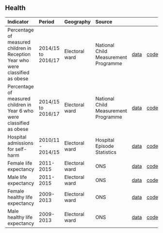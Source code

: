 ## Health

| Indicator     | Period        | Geography       | Source      | &nbsp;        | &nbsp;         |
|:------------- |:------------- |:------------- |:------------- |:------------- | :------------- |
| Percentage of measured children in Reception Year who were classified as obese | 2014/15 to 2016/17 | Electoral ward | National Child Measurement Programme | [data](data/obese_children_reception.csv) | [code](code/obese_children_reception.R) |
| Percentage of measured children in Year 6 who were classified as obese | 2014/15 to 2016/17 | Electoral ward | National Child Measurement Programme | [data](data/obese_children_year_6.csv) | [code](code/obese_children_year_6.R) |
| Hospital admissions for self-harm | 2010/11 - 2014/15 | Electoral ward | Hospital Episode Statistics | [data](data/hospital_admissions_self_harm.csv) | [code](code/hospital_admissions_self_harm.R) |
| Female life expectancy | 2011-2015 | Electoral ward | ONS | [data](data/female_life_expectancy.csv) | [code](code/female_life_expectancy.R) |
| Male life expectancy | 2011-2015 | Electoral ward | ONS | [data](male_life_expectancy.csv) | [code](R/male_life_expectancy.R) |
| Female healthy life expectancy | 2009-2013 | Electoral ward | ONS | [data](data/female_healthy_life_expectancy.csv) | [code](code/female_life_expectancy.R) |
| Male healthy life expectancy | 2009-2013 | Electoral ward | ONS | [data](data/male_healthy_life_expectancy.csv) | [code](code/male_healthy_life_expectancy.R) |
